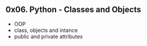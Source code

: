 ## 0x06. Python - Classes and Objects
* OOP
* class, objects and intance
* public and  private attributes
